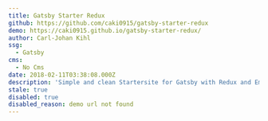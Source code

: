```yaml
---
title: Gatsby Starter Redux
github: https://github.com/caki0915/gatsby-starter-redux
demo: https://caki0915.github.io/gatsby-starter-redux/
author: Carl-Johan Kihl
ssg:
  - Gatsby
cms:
  - No Cms
date: 2018-02-11T03:38:08.000Z
description: 'Simple and clean Startersite for Gatsby with Redux and Emotion '
stale: true
disabled: true
disabled_reason: demo url not found
---
```


